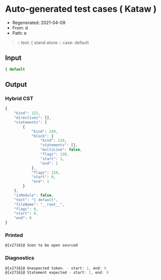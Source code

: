 # Auto-generated test cases ( Kataw )
- Regenerated: 2021-04-09
- From: d
- Path: e
> :: test: { stand alone
> :: case: default
## Input

`````js
{ default
`````

## Output

### Hybrid CST

```javascript
{
    "kind": 122,
    "directives": [],
    "statements": [
        {
            "kind": 249,
            "block": {
                "kind": 124,
                "statements": [],
                "multiLine": false,
                "flags": 128,
                "start": 1,
                "end": 1
            },
            "flags": 128,
            "start": 0,
            "end": 1
        }
    ],
    "isModule": false,
    "text": "{ default",
    "fileName": "__root__",
    "flags": 0,
    "start": 0,
    "end": 9
}
```

### Printed

```javascript
@{x2716}@ Soon to be open sourced
```

### Diagnostics

```javascript
@{x2716}@ Unexpected token. - start: 1, end: 9
@{x2716}@ Statement expected - start: 1, end: 9

```


